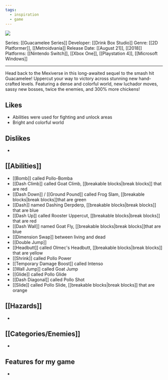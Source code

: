 ```yaml
---
tags:
  - inspiration
  - game
---
```

<img src="https://cdn2.steamgriddb.com/thumb/b69332f6eb354ca14fe70ed07e544000.jpg">

Series: [[Guacamelee Series]]
Developer: [[Drink Box Studio]]
Genre: [[2D Platformer]], [[Metroidvania]]
Release Date: [[August 21]], [[2018]]
Platforms: [[Nintendo Switch]], [[Xbox One]], [[Playstation 4]], [[Microsoft Windows]]

----

Head back to the Mexiverse in this long-awaited sequel to the smash hit Guacamelee! Uppercut your way to victory across stunning new hand-crafted levels. Featuring a dense and colorful world, new luchador moves, sassy new bosses, twice the enemies, and 300% more chickens!

## Likes
* Abilities were used for fighting and unlock areas
* Bright and colorful world


## Dislikes
* 

## [[Abilities]]
* [[Bomb]] called Pollo-Bomba
* [[Dash Climb]] called Goat Climb, [[breakable blocks|break blocks]] that are red
* [[Dash Down]] / [[Ground Pound]] called Frog Slam, [[breakable blocks|break blocks]]that are green
* [[Dash]] named Dashing Derpderp, [[breakable blocks|break blocks]] that are blue
* [[Dash Up]] called Rooster Uppercut, [[breakable blocks|break blocks]] that are red
* [[Dash Wall]] named Goat Fly, [[breakable blocks|break blocks]]that are blue
* [[Dimension Swap]] between living and dead
* [[Double Jump]]
* [[Headbutt]] called Olmec's Headbutt, [[breakable blocks|break blocks]] that are yellow
* [[Shrink]] called Pollo Power
* [[Temporary Damage Boost]] called Intenso
* [[Wall Jump]] called Goat Jump
* [[Glide]] called Pollo Glide
* [[Dash Diagonal]] called Pollo Shot
* [[Slide]] called Pollo Slide,  [[breakable blocks|break blocks]] that are orange

## [[Hazards]]
* 

## [[Categories/Enemies]]
* 

## Features for my game
* 